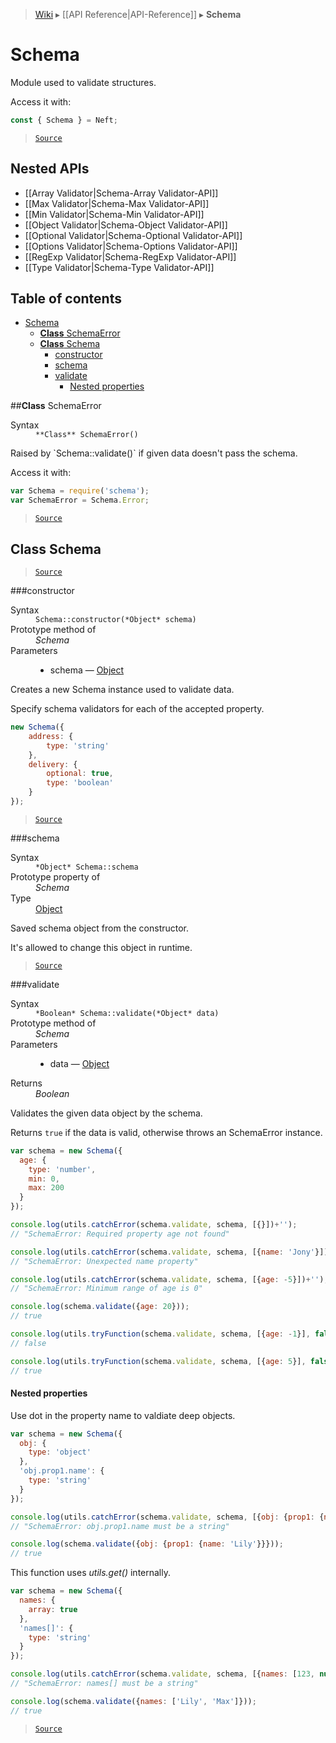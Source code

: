 > [Wiki](Home) ▸ [[API Reference|API-Reference]] ▸ **Schema**

# Schema

Module used to validate structures.

Access it with:
```javascript
const { Schema } = Neft;
```

> [`Source`](/Neft-io/neft/blob/8a7d1218650a3ad43d88cdbda24dae5a72a732ea/src/schema/index.litcoffee#schema)

## Nested APIs

* [[Array Validator|Schema-Array Validator-API]]
* [[Max Validator|Schema-Max Validator-API]]
* [[Min Validator|Schema-Min Validator-API]]
* [[Object Validator|Schema-Object Validator-API]]
* [[Optional Validator|Schema-Optional Validator-API]]
* [[Options Validator|Schema-Options Validator-API]]
* [[RegExp Validator|Schema-RegExp Validator-API]]
* [[Type Validator|Schema-Type Validator-API]]

## Table of contents
* [Schema](#schema)
  * [**Class** SchemaError](#class-schemaerror)
  * [**Class** Schema](#class-schema)
    * [constructor](#constructor)
    * [schema](#schema)
    * [validate](#validate)
      * [Nested properties](#nested-properties)

##**Class** SchemaError
<dl><dt>Syntax</dt><dd><code>&#x2A;&#x2A;Class&#x2A;&#x2A; SchemaError()</code></dd></dl>
Raised by `Schema::validate()` if given data doesn't pass the schema.

Access it with:
```javascript
var Schema = require('schema');
var SchemaError = Schema.Error;
```

> [`Source`](/Neft-io/neft/blob/8a7d1218650a3ad43d88cdbda24dae5a72a732ea/src/schema/index.litcoffee#class-schemaerror)

## **Class** Schema

> [`Source`](/Neft-io/neft/blob/8a7d1218650a3ad43d88cdbda24dae5a72a732ea/src/schema/index.litcoffee#class-schema)

###constructor
<dl><dt>Syntax</dt><dd><code>Schema::constructor(&#x2A;Object&#x2A; schema)</code></dd><dt>Prototype method of</dt><dd><i>Schema</i></dd><dt>Parameters</dt><dd><ul><li>schema — <a href="/Neft-io/neft/wiki/Utils-API#isobject">Object</a></li></ul></dd></dl>
Creates a new Schema instance used to validate data.

Specify schema validators for each of the accepted property.

```javascript
new Schema({
    address: {
        type: 'string'
    },
    delivery: {
        optional: true,
        type: 'boolean'
    }
});
```

> [`Source`](/Neft-io/neft/blob/8a7d1218650a3ad43d88cdbda24dae5a72a732ea/src/schema/index.litcoffee#constructor)

###schema
<dl><dt>Syntax</dt><dd><code>&#x2A;Object&#x2A; Schema::schema</code></dd><dt>Prototype property of</dt><dd><i>Schema</i></dd><dt>Type</dt><dd><a href="/Neft-io/neft/wiki/Utils-API#isobject">Object</a></dd></dl>
Saved schema object from the constructor.

It's allowed to change this object in runtime.

> [`Source`](/Neft-io/neft/blob/8a7d1218650a3ad43d88cdbda24dae5a72a732ea/src/schema/index.litcoffee#schema)

###validate
<dl><dt>Syntax</dt><dd><code>&#x2A;Boolean&#x2A; Schema::validate(&#x2A;Object&#x2A; data)</code></dd><dt>Prototype method of</dt><dd><i>Schema</i></dd><dt>Parameters</dt><dd><ul><li>data — <a href="/Neft-io/neft/wiki/Utils-API#isobject">Object</a></li></ul></dd><dt>Returns</dt><dd><i>Boolean</i></dd></dl>
Validates the given data object by the schema.

Returns `true` if the data is valid, otherwise throws an SchemaError instance.

```javascript
var schema = new Schema({
  age: {
    type: 'number',
    min: 0,
    max: 200
  }
});

console.log(utils.catchError(schema.validate, schema, [{}])+'');
// "SchemaError: Required property age not found"

console.log(utils.catchError(schema.validate, schema, [{name: 'Jony'}])+'');
// "SchemaError: Unexpected name property"

console.log(utils.catchError(schema.validate, schema, [{age: -5}])+'');
// "SchemaError: Minimum range of age is 0"

console.log(schema.validate({age: 20}));
// true

console.log(utils.tryFunction(schema.validate, schema, [{age: -1}], false));
// false

console.log(utils.tryFunction(schema.validate, schema, [{age: 5}], false));
// true
```

#### Nested properties

Use dot in the property name to valdiate deep objects.

```javascript
var schema = new Schema({
  obj: {
    type: 'object'
  },
  'obj.prop1.name': {
    type: 'string'
  }
});

console.log(utils.catchError(schema.validate, schema, [{obj: {prop1: {name: 123}}}])+'');
// "SchemaError: obj.prop1.name must be a string"

console.log(schema.validate({obj: {prop1: {name: 'Lily'}}}));
// true
```

This function uses *utils.get()* internally.

```javascript
var schema = new Schema({
  names: {
    array: true
  },
  'names[]': {
    type: 'string'
  }
});

console.log(utils.catchError(schema.validate, schema, [{names: [123, null]}])+'');
// "SchemaError: names[] must be a string"

console.log(schema.validate({names: ['Lily', 'Max']}));
// true
```

> [`Source`](/Neft-io/neft/blob/8a7d1218650a3ad43d88cdbda24dae5a72a732ea/src/schema/index.litcoffee#nested-properties)

